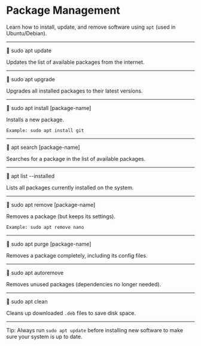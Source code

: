 # Package Management

Learn how to install, update, and remove software using `apt` (used in Ubuntu/Debian).

---

🔹 sudo apt update

Updates the list of available packages from the internet.

---

🔹 sudo apt upgrade

Upgrades all installed packages to their latest versions.

---

🔹 sudo apt install [package-name]

Installs a new package.

    Example: sudo apt install git

---

🔹 apt search [package-name]

Searches for a package in the list of available packages.

---

🔹 apt list --installed

Lists all packages currently installed on the system.

---

🔹 sudo apt remove [package-name]

Removes a package (but keeps its settings).

    Example: sudo apt remove nano

---

🔹 sudo apt purge [package-name]

Removes a package completely, including its config files.

---

🔹 sudo apt autoremove

Removes unused packages (dependencies no longer needed).

---

🔹 sudo apt clean

Cleans up downloaded `.deb` files to save disk space.

---

Tip: Always run `sudo apt update` before installing new software to make sure your system is up to date.
